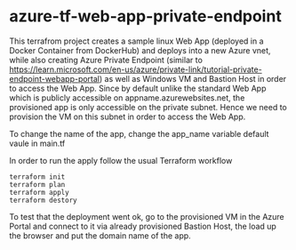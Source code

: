 # azure-tf-web-app-private-endpoint

This terrafrom project creates a sample linux Web App (deployed in a Docker Container from DockerHub) and deploys into a new Azure vnet, while also creating Azure Private Endpoint (similar to https://learn.microsoft.com/en-us/azure/private-link/tutorial-private-endpoint-webapp-portal) as well as Windows VM and Bastion Host in order to access the Web App. Since by default unlike the standard Web App which is publicly accessible on appname.azurewebsites.net, the provisioned app is only accessible on the private subnet. Hence we need to provision the VM on this subnet in order to access the Web App.

To change the name of the app, change the app_name variable default vaule in main.tf

In order to run the apply follow the usual Terraform workflow
```
terraform init
terraform plan
terraform apply
terraform destory
````

To test that the deployment went ok, go to the provisioned VM in the Azure Portal and connect to it via already provisioned Bastion Host, the load up the browser and put the domain name of the app.
